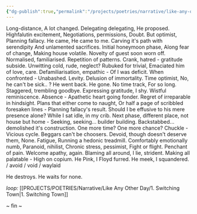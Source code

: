 ```yaml
---
{"dg-publish":true,"permalink":"/projects/poetries/narrative/like-any-other-day/4-for-granted/","created":"2025-03-04T21:12:28.111+05:30","updated":"2025-03-04T22:03:49.765+05:30"}
---
```


Long-distance,
A lot changed.
Delegating delegating,
He proposed.
Highfalutin excitement,
Negotiations, permissions,
Doubt.
But optimist,
Planning fallacy.
He came,
He came to me.
Carving it's path with serendipity 
And unlamented sacrifices. 
Initial honeymoon phase,
Along fear of change,
Making house volatile.
Novelty of guest soon worn off.
Normalised, familiarised.
Repetition of patterns.
Crank, hatred - gratitude subside. 
Unwitting cold, rude, neglect?
Rubuked for trivial,
Emaciated him of love, care.
Defamiliarisation, empathic -
Of I was deficit.
When confronted -
Unabashed.
Levity.
Delusion of immortality.
Time optimist,
No, he can't be sick.. ?
He went back.
He gone.
No time track,
For so long.
Staggered, trembling goodbye.
Expressing gratitude, I shy.
Wistful reminiscence.
Absence -
Apathetic heart going fonder.
Regret of irreparable in hindsight. 
Plans that either come to naught, 
Or half a page of scribbled foresaken lines -
Planning fallacy's result.
Should I be effusive to his mere presence alone?
While I sat idle, in my crib.
Next phase, different place, not house but home -
Seeking, seeking... builder building.
Backstabbed... demolished it's construction.
One more time?
One more chance?
Chuckle -
Vicious cycle.
Beggars can't be choosers.
Devoid, though doesn't deserve them,
None.
Fatigue, 
Running a hedonic treadmill.
Comfortably emotionally numb, 
Paranoid, nihilist,
Chronic stress, pessimist,
Fight or flight.
Penchant of pain.
Welcome apathy, again.
Blaming all around,
I lie, strident.
Making all palatable -
High on copium.
He Pink,
I Floyd furred.
He meek,
I squandered. / avoid / void / waylaid

He destroys.
He waits for none.


*loop:* [[PROJECTS/POETRIES/Narrative/Like Any Other Day/1. Switching Town\|1. Switching Town]]

~ fin ~